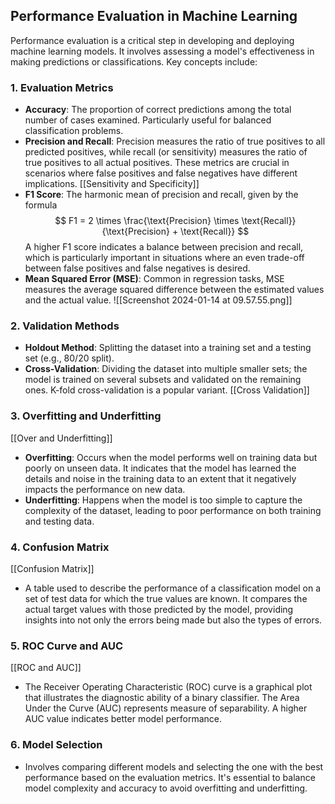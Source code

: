 ## Performance Evaluation in Machine Learning

Performance evaluation is a critical step in developing and deploying machine learning models. It involves assessing a model's effectiveness in making predictions or classifications. Key concepts include:

### 1. **Evaluation Metrics**

- **Accuracy**: The proportion of correct predictions among the total number of cases examined. Particularly useful for balanced classification problems.
- **Precision and Recall**: Precision measures the ratio of true positives to all predicted positives, while recall (or sensitivity) measures the ratio of true positives to all actual positives. These metrics are crucial in scenarios where false positives and false negatives have different implications. [[Sensitivity and Specificity]]
- **F1 Score**: The harmonic mean of precision and recall, given by the formula ​$$ F1 = 2 \times \frac{\text{Precision} \times \text{Recall}}{\text{Precision} + \text{Recall}} $$A higher F1 score indicates a balance between precision and recall, which is particularly important in situations where an even trade-off between false positives and false negatives is desired.
- **Mean Squared Error (MSE)**: Common in regression tasks, MSE measures the average squared difference between the estimated values and the actual value. ![[Screenshot 2024-01-14 at 09.57.55.png]]

### 2. **Validation Methods**

- **Holdout Method**: Splitting the dataset into a training set and a testing set (e.g., 80/20 split).
- **Cross-Validation**: Dividing the dataset into multiple smaller sets; the model is trained on several subsets and validated on the remaining ones. K-fold cross-validation is a popular variant. [[Cross Validation]]

### 3. **Overfitting and Underfitting**
[[Over and Underfitting]]
- **Overfitting**: Occurs when the model performs well on training data but poorly on unseen data. It indicates that the model has learned the details and noise in the training data to an extent that it negatively impacts the performance on new data.
- **Underfitting**: Happens when the model is too simple to capture the complexity of the dataset, leading to poor performance on both training and testing data.

### 4. **Confusion Matrix**
[[Confusion Matrix]]
- A table used to describe the performance of a classification model on a set of test data for which the true values are known. It compares the actual target values with those predicted by the model, providing insights into not only the errors being made but also the types of errors.

### 5. **ROC Curve and AUC**
[[ROC and AUC]]
- The Receiver Operating Characteristic (ROC) curve is a graphical plot that illustrates the diagnostic ability of a binary classifier. The Area Under the Curve (AUC) represents measure of separability. A higher AUC value indicates better model performance.

### 6. **Model Selection**

- Involves comparing different models and selecting the one with the best performance based on the evaluation metrics. It's essential to balance model complexity and accuracy to avoid overfitting and underfitting.